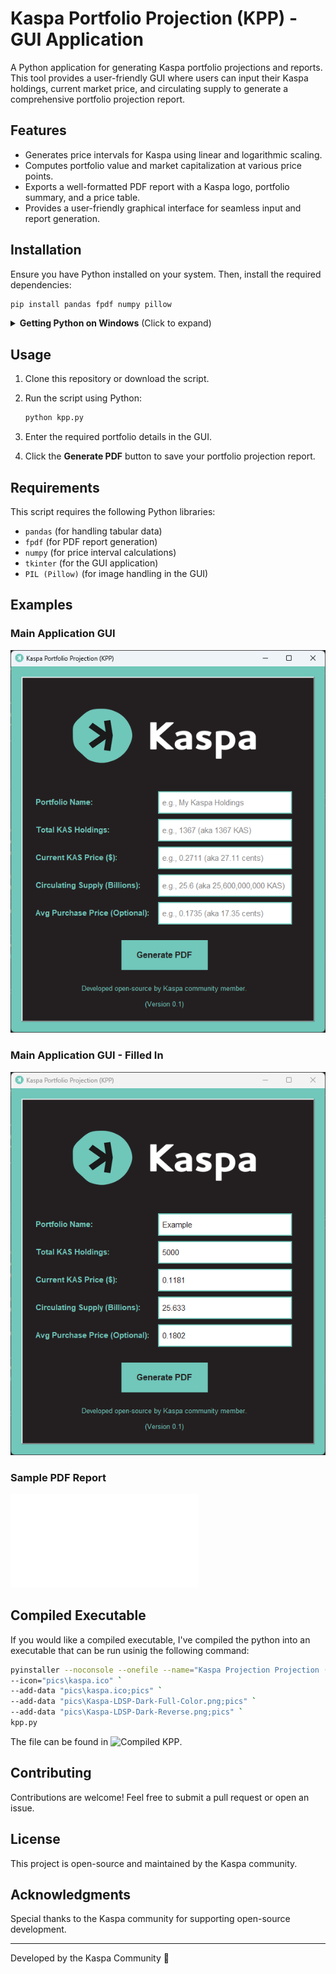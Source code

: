 # Kaspa Portfolio Projection (KPP) - GUI Application

A Python application for generating Kaspa portfolio projections and reports. This tool provides a user-friendly GUI where users can input their Kaspa holdings, current market price, and circulating supply to generate a comprehensive portfolio projection report.

## Features

- Generates price intervals for Kaspa using linear and logarithmic scaling.
- Computes portfolio value and market capitalization at various price points.
- Exports a well-formatted PDF report with a Kaspa logo, portfolio summary, and a price table.
- Provides a user-friendly graphical interface for seamless input and report generation.

## Installation

Ensure you have Python installed on your system. Then, install the required dependencies:

```sh
pip install pandas fpdf numpy pillow
```

<details>
<summary><strong>Getting Python on Windows</strong> (Click to expand)</summary>

If you do not have Python installed on your Windows computer, follow these steps:

1. Visit the official Python website: [https://www.python.org/downloads/windows/](https://www.python.org/downloads/windows/)
2. Download the latest stable version of Python.
3. Run the installer and ensure you check the box **"Add Python to PATH"** before proceeding with the installation.
4. Verify the installation by opening Command Prompt (`cmd`) and running:
   ```sh
   python --version
   ```
   If Python is installed correctly, it will display the installed version number.

</details>

## Usage

1. Clone this repository or download the script.
2. Run the script using Python:

   ```sh
   python kpp.py
   ```

3. Enter the required portfolio details in the GUI.
4. Click the **Generate PDF** button to save your portfolio projection report.

## Requirements

This script requires the following Python libraries:
- `pandas` (for handling tabular data)
- `fpdf` (for PDF report generation)
- `numpy` (for price interval calculations)
- `tkinter` (for the GUI application)
- `PIL (Pillow)` (for image handling in the GUI)

## Examples

### Main Application GUI
![Main GUI](screenshots/KPP-App-Screenshot.png)
### Main Application GUI - Filled In
![Main GUI - Filled In](screenshots/KPP-App-Screenshot-Filled_In.png)

### Sample PDF Report
![Sample PDF - view in /docs](docs/KPP-App-Example-PDF.pdf)

## Compiled Executable

If you would like a compiled executable, I've compiled the python into an executable that can be run usinig the following command:
   ```sh
   pyinstaller --noconsole --onefile --name="Kaspa Projection Projection (KPP)" `
   --icon="pics\kaspa.ico" `
   --add-data "pics\kaspa.ico;pics" ` 
   --add-data "pics\Kaspa-LDSP-Dark-Full-Color.png;pics" ` 
   --add-data "pics\Kaspa-LDSP-Dark-Reverse.png;pics" `
   kpp.py
   ```
The file can be found in ![Compiled KPP](screenshots/).

## Contributing

Contributions are welcome! Feel free to submit a pull request or open an issue.

## License

This project is open-source and maintained by the Kaspa community.

## Acknowledgments

Special thanks to the Kaspa community for supporting open-source development.

---

Developed by the Kaspa Community 🚀

